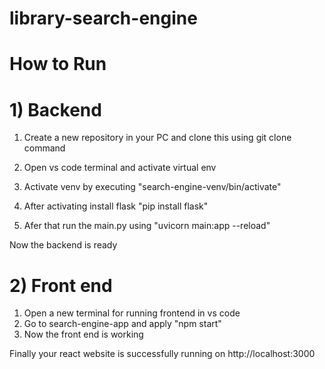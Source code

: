 # library-search-engine

# How to Run
# 1) Backend
1) Create a new repository in your PC and clone this using git clone  command
2) Open vs code terminal and activate virtual env
3) Activate venv by executing "search-engine-venv/bin/activate"

4) After activating install flask "pip install flask"
5) Afer that run the main.py using "uvicorn main:app --reload"

Now the backend is ready 

# 2) Front end

1) Open a new terminal for running frontend in vs code
2) Go to search-engine-app and apply "npm start"
3) Now the front end is working

Finally your react website is successfully running on http://localhost:3000
